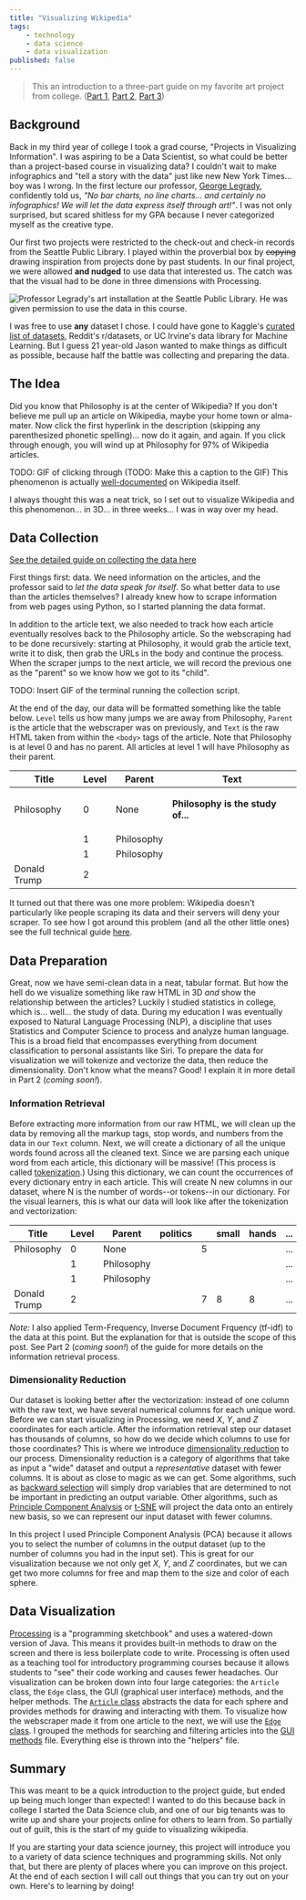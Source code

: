 ```yaml
---
title: "Visualizing Wikipedia"
tags: 
    - technology
    - data science
    - data visualization
published: false
---
```


> This an introduction to a three-part guide on my favorite art project from college. ([Part 1](TODO), [Part 2](TODO), [Part 3](TODO))

## Background

Back in my third year of college I took a grad course, "Projects in Visualizing Information". I was aspiring to be a Data Scientist, so what could be better than a project-based course in visualizing data? I couldn't wait to make infographics and "tell a story with the data" just like new New York Times... boy was I wrong. In the first lecture our professor, [George Legrady](http://georgelegrady.com/), confidently told us, *"No bar charts, no line charts... and certainly no infographics! We will let the data express itself through art!"*. I was not only surprised, but scared shitless for my GPA because I never categorized myself as the creative type.

Our first two projects were restricted to the check-out and check-in records from the Seattle Public Library. I played within the proverbial box by ~~copying~~ drawing inspiration from projects done by past students. In our final project, we were allowed __and nudged__ to use data that interested us. The catch was that the visual had to be done in three dimensions with Processing.

![Professor Legrady's art installation at the Seattle Public Library. He was given permission to use the data in this course.](https://s.hdnux.com/photos/02/42/04/663822/3/628x471.jpg)

I was free to use **any** dataset I chose. I could have gone to Kaggle's [curated list of datasets](https://www.kaggle.com/datasets), Reddit's r/datasets, or UC Irvine's data library for Machine Learning. But I guess 21 year-old Jason wanted to make things as difficult as possible, because half the battle was collecting and preparing the data.

## The Idea

Did you know that Philosophy is at the center of Wikipedia? If you don't believe me pull up an article on Wikipedia, maybe your home town or alma-mater. Now click the first hyperlink in the description (skipping any parenthesized phonetic spelling)... now do it again, and again. If you click through enough, you will wind up at Philosophy for 97% of Wikipedia articles.

TODO: GIF of clicking through
(TODO: Make this a caption to the GIF) This phenomenon is actually [well-documented](https://en.wikipedia.org/wiki/Wikipedia:Getting_to_Philosophy) on Wikipedia itself.

I always thought this was a neat trick, so I set out to visualize Wikipedia and this phenomenon... in 3D... in three weeks... I was in way over my head.

## Data Collection

[See the detailed guide on collecting the data here](TODO)

First things first: data. We need information on the articles, and the professor said to *let the data speak for itself*. So what better data to use than the articles themselves? I already knew how to scrape information from web pages using Python, so I started planning the data format. 

In addition to the article text, we also needed to track how each article eventually resolves back to the Philosophy article. So the webscraping had to be done recursively: starting at Philosophy, it would grab the article text, write it to disk, then grab the URLs in the body and continue the process. When the scraper jumps to the next article, we will record the previous one as the "parent" so we know how we got to its "child".

TODO: Insert GIF of the terminal running the collection script.

At the end of the day, our data will be formatted something like the table below. `Level` tells us how many jumps we are away from Philosophy, `Parent` is the article that the webscraper was on previously, and `Text` is the raw HTML taken from within the `<body>` tags of the article. Note that Philosophy is at level 0 and has no parent. All articles at level 1 will have Philosophy as their parent.

| Title      | Level  | Parent            | Text                                                         |
|------------|--------|-------------------|--------------------------------------------------------------|
| Philosophy | 0      | None              | <p><strong>Philosophy</em> is the study of...                |
|            | 1      | Philosophy        |                 |
|            | 1      | Philosophy        |                 |
| Donald Trump | 2      |                   |                 |

It turned out that there was one more problem: Wikipedia doesn't particularly like people scraping its data and their servers will deny your scraper. To see how I got around this problem (and all the other little ones) see the full technical guide [here]().

## Data Preparation

Great, now we have semi-clean data in a neat, tabular format. But how the hell do we visualize something like raw HTML in 3D *and* show the relationship between the articles? Luckily I studied statistics in college, which is... well... the study of data. During my education I was eventually exposed to Natural Language Processing (NLP), a discipline that uses Statistics and Computer Science to process and analyze human language. This is a broad field that encompasses everything from document classification to personal assistants like Siri. To prepare the data for visualization we will tokenize and vectorize the data, then reduce the dimensionality. Don't know what the means? Good! I explain it in more detail in Part 2 (*coming soon!*).

### Information Retrieval

Before extracting more information from our raw HTML, we will clean up the data by removing all the markup tags, stop words, and numbers from the data in our `Text` column. Next, we will create a dictionary of all the unique words found across all the cleaned text. Since we are parsing each unique word from each article, this dictionary will be massive! (This process is called [tokenization](https://nlp.stanford.edu/IR-book/html/htmledition/tokenization-1.html).) Using this dictionary, we can count the occurrences of every dictionary entry in each article. This will create N new columns in our dataset, where N is the number of words--or tokens--in our dictionary. For the visual learners, this is what our data will look like after the tokenization and vectorization:

| Title      | Level  | Parent            | politics |         | small | hands  |...  |
|------------|--------|-------------------|----------|---------|-------|--------|-----|
| Philosophy | 0      | None              |          | 5       |       |        |...  |
|            | 1      | Philosophy        |          |         |       |        |...  |
|            | 1      | Philosophy        |          |         |       |        |...  |
| Donald Trump | 2    |                   |          | 7       | 8     | 8      |...  |

*Note:* I also applied Term-Frequency, Inverse Document Frquency (tf-idf) to the data at this point. But the explanation for that is outside the scope of this post. See Part 2 (*coming soon!*) of the guide for more details on the information retrieval process.

### Dimensionality Reduction

Our dataset is looking better after the vectorization: instead of one column with the raw text, we have several numerical columns for each unique word. Before we can start visualizing in Processing, we need *X*, *Y*, and *Z* coordinates for each article. After the information retrieval step our dataset has thousands of columns, so how do we decide which columns to use for those coordinates? This is where we introduce [dimensionality reduction](https://en.wikipedia.org/wiki/Dimensionality_reduction) to our process. Dimensionality reduction is a category of algorithms that take as input a "wide" dataset and output a *representative* dataset with fewer columns. It is about as close to magic as we can get. Some algorithms, such as [backward selection](https://www.jmp.com/en_us/statistics-knowledge-portal/what-is-multiple-regression/variable-selection.html) will simply drop variables that are determined to not be important in predicting an output variable. Other algorithms, such as [Principle Component Analysis](TODO) or [t-SNE](https://lvdmaaten.github.io/tsne/) will project the data onto an entirely new basis, so we can represent our input dataset with fewer columns.

In this project I used Principle Component Analysis (PCA) because it allows you to select the number of columns in the output dataset (up to the number of columns you had in the input set). This is great for our visualization because we not only get *X*, *Y*, and *Z* coordinates, but we can get two more columns for free and map them to the size and color of each sphere.

## Data Visualization

[Processing](https://processing.org/) is a "programming sketchbook" and uses a watered-down version of Java. This means it provides built-in methods to draw on the screen and there is less boilerplate code to write. Processing is often used as a teaching tool for introductory programming courses because it allows students to "see" their code working and causes fewer headaches. Our visualization can be broken down into four large categories: the `Article` class, the `Edge` class, the GUI (graphical user interface) methods, and the helper methods. The [`Article` class](https://github.com/JasonFreeberg/Wiki-Graph/blob/master/data-visualization/Article.pde) abstracts the data for each sphere and provides methods for drawing and interacting with them. To visualize how the webscraper made it from one article to the next, we will use the [`Edge` class](https://github.com/JasonFreeberg/Wiki-Graph/blob/master/data-visualization/Edge.pde). I grouped the methods for searching and filtering articles into the [GUI methods](https://github.com/JasonFreeberg/Wiki-Graph/blob/master/data-visualization/GUI_methods.pde) file. Everything else is thrown into the "helpers" file.

## Summary

This was meant to be a quick introduction to the project guide, but ended up being much longer than expected! I wanted to do this because back in college I started the Data Science club, and one of our big tenants was to write up and share your projects online for others to learn from. So partially out of guilt, this is the start of my guide to visualizing wikipedia.

If you are starting your data science journey, this project will introduce you to a variety of data science techniques and programming skills. Not only that, but there are plenty of places where you can improve on this project. At the end of each section I will call out things that you can try out on your own. Here's to learning by doing!